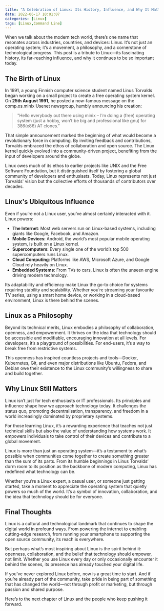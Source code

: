 ```yaml
---
title: "A Celebration of Linux: Its History, Influence, and Why It Matters"
date: 2022-06-17 10:01:07
categories: [Linux]
tags: [Linux,Command Line]
---
```


When we talk about the modern tech world, there’s one name that resonates across industries, countries, and devices: Linux. It’s not just an operating system; it’s a movement, a philosophy, and a cornerstone of technological progress. This post is a tribute to Linux—its fascinating history, its far-reaching influence, and why it continues to be so important today.

## The Birth of Linux

In 1991, a young Finnish computer science student named Linus Torvalds began working on a small project to create a free operating system kernel. On **25th August 1991**, he posted a now-famous message on the comp.os.minix Usenet newsgroup, humbly announcing his creation:

> "Hello everybody out there using minix – I’m doing a (free) operating system (just a hobby, won’t be big and professional like gnu) for 386(x86) AT clones."

That simple announcement marked the beginning of what would become a revolutionary force in computing. By inviting feedback and contributions, Torvalds embraced the ethos of collaboration and open source. The Linux kernel quickly evolved into a community-driven project, benefiting from the input of developers around the globe.

Linux owes much of its ethos to earlier projects like UNIX and the Free Software Foundation, but it distinguished itself by fostering a global community of developers and enthusiasts. Today, Linux represents not just Torvalds' vision but the collective efforts of thousands of contributors over decades.

## Linux's Ubiquitous Influence

Even if you’re not a Linux user, you’ve almost certainly interacted with it. Linux powers:

- **The Internet**: Most web servers run on Linux-based systems, including giants like Google, Facebook, and Amazon.  
- **Mobile Devices**: Android, the world’s most popular mobile operating system, is built on a Linux kernel.  
- **Supercomputers**: Every single one of the world’s top 500 supercomputers runs Linux.  
- **Cloud Computing**: Platforms like AWS, Microsoft Azure, and Google Cloud rely heavily on Linux.  
- **Embedded Systems**: From TVs to cars, Linux is often the unseen engine driving modern technology.  

Its adaptability and efficiency make Linux the go-to choice for systems requiring stability and scalability. Whether you’re streaming your favourite TV series, using a smart home device, or working in a cloud-based environment, Linux is there behind the scenes.

## Linux as a Philosophy

Beyond its technical merits, Linux embodies a philosophy of collaboration, openness, and empowerment. It thrives on the idea that technology should be accessible and modifiable, encouraging innovation at all levels. For developers, it’s a playground of possibilities. For end-users, it’s a way to break free from restrictive systems.

This openness has inspired countless projects and tools—Docker, Kubernetes, Git, and even major distributions like Ubuntu, Fedora, and Debian owe their existence to the Linux community’s willingness to share and build together.

## Why Linux Still Matters

Linux isn’t just for tech enthusiasts or IT professionals. Its principles and influence shape how we approach technology today. It challenges the status quo, promoting decentralisation, transparency, and freedom in a world increasingly dominated by proprietary systems.

For those learning Linux, it’s a rewarding experience that teaches not just technical skills but also the value of understanding how systems work. It empowers individuals to take control of their devices and contribute to a global movement.

Linux is more than just an operating system—it’s a testament to what’s possible when communities come together to create something greater than the sum of its parts. From its humble beginnings in Linus Torvalds’ dorm room to its position as the backbone of modern computing, Linux has redefined what technology can be.

Whether you’re a Linux expert, a casual user, or someone just getting started, take a moment to appreciate the operating system that quietly powers so much of the world. It’s a symbol of innovation, collaboration, and the idea that technology should be for everyone.

## Final Thoughts

Linux is a cultural and technological landmark that continues to shape the digital world in profound ways. From powering the internet to enabling cutting-edge research, from running your smartphone to supporting the open source community, its reach is everywhere.

But perhaps what’s most inspiring about Linux is the spirit behind it: openness, collaboration, and the belief that technology should empower, not limit. Whether you use Linux every day or only occasionally encounter it behind the scenes, its presence has already touched your digital life.

If you’ve never explored Linux before, now is a great time to start. And if you’re already part of the community, take pride in being part of something that has changed the world—not through profit or marketing, but through passion and shared purpose.

Here’s to the next chapter of Linux and the people who keep pushing it forward.

